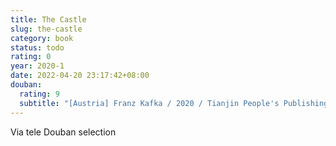 ```yaml
---
title: The Castle
slug: the-castle
category: book
status: todo
rating: 0
year: 2020-1
date: 2022-04-20 23:17:42+08:00
douban:
  rating: 9
  subtitle: "[Austria] Franz Kafka / 2020 / Tianjin People's Publishing House"
---
```


Via tele Douban selection
